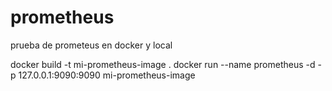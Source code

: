 # prometheus
prueba de prometeus en docker y local

docker build -t mi-prometheus-image .
docker run --name prometheus -d -p 127.0.0.1:9090:9090 mi-prometheus-image

